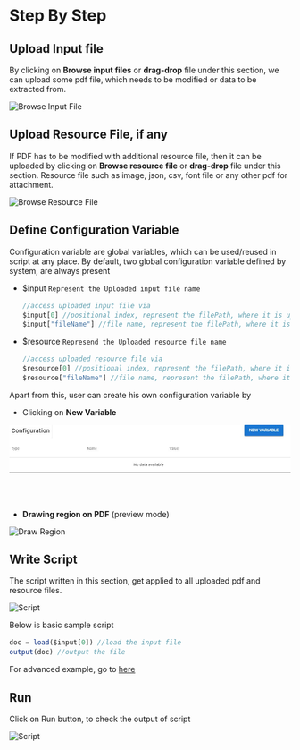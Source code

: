 # Step By Step

## Upload Input file

By clicking on **Browse input files** or **drag-drop** file under this section, we can upload some pdf file, which needs to be modified or data to be extracted from.

![Browse Input File](/pdffiddler/browseInputFile.jpg "Browse Input File")

## Upload Resource File, if any

If PDF has to be modified with additional resource file, then it can be uploaded by clicking on **Browse resource file** or **drag-drop** file under this section. Resource file such as image, json, csv, font file or any other pdf for attachment. 

![Browse Resource File](/pdffiddler/browseResourceFile.jpg "Browse Resource File")

## Define Configuration Variable
Configuration variable are global variables, which can be used/reused in script at any place. 
By default, two global configuration variable defined by system, are always present
- $input `Represent the Uploaded input file name` 
  ```javascript
  //access uploaded input file via 
  $input[0] //positional index, represent the filePath, where it is uploaded 
  $input["fileName"] //file name, represent the filePath, where it is uploaded
  ```
- $resource `Represend the Uploaded resource file name`
  ```javascript
  //access uploaded resource file via 
  $resource[0] //positional index, represent the filePath, where it is uploaded 
  $resource["fileName"] //file name, represent the filePath, where it is uploaded
  ```

Apart from this, user can create his own configuration variable by 
<br/>

- Clicking on **New Variable** <br/>

![Configuration Variable](/configurationVariable.jpg "Configuration Variable")

<br/><br/>

- **Drawing region on PDF** (preview mode)<br/>
  
![Draw Region](/pdffiddler/drawRegion.jpg "Draw Region")

## Write Script

The script written in this section, get applied to all uploaded pdf and resource files. 

![Script](/pdffiddler/script.jpg "Script")

Below is basic sample script

```javascript
doc = load($input[0]) //load the input file
output(doc) //output the file
```

For advanced example, go to [here](/guide/cookbook)

## Run 

Click on Run button, to check the output of script

![Script](/pdffiddler/run.jpg "Script")